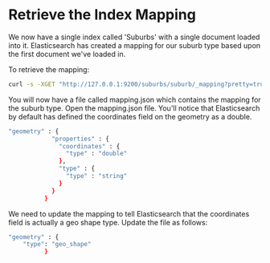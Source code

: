 # Retrieve the Index Mapping

We now have a single index called 'Suburbs' with a single document loaded into it. Elasticsearch has created a mapping for our suburb type based upon the first document we've loaded in.

To retrieve the mapping:

```bash
curl -s -XGET "http://127.0.0.1:9200/suburbs/suburb/_mapping?pretty=true" > mapping.json
```
You will now have a file called mapping.json which contains the mapping for the suburb type. Open the mapping.json file. You'll notice that Elasticsearch by default has defined the coordinates field on the geometry as a double.

```bash
"geometry" : {
            "properties" : {
              "coordinates" : {
                "type" : "double"
              },
              "type" : {
                "type" : "string"
              }
            }
          }
```
We need to update the mapping to tell Elasticsearch that the coordinates field is actually a geo shape type. Update the file as follows:

```bash
"geometry" : {
    "type": "geo_shape"
          }
```

